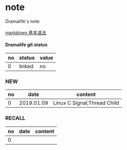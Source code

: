 # note
Dramalife\`s note\
\
[markdown 基本语法](https://www.jianshu.com/p/191d1e21f7ed)

#### Dramalife git status
|no|status|value|
|--|--|--|
|0|linked|no|

### NEW
|no|date|content|
|--|--|--|
|0|2019.01.09|Linux C Signal;Thread Child| 
### RECALL
|no|date|content|
|--|--|--|
|0|||


